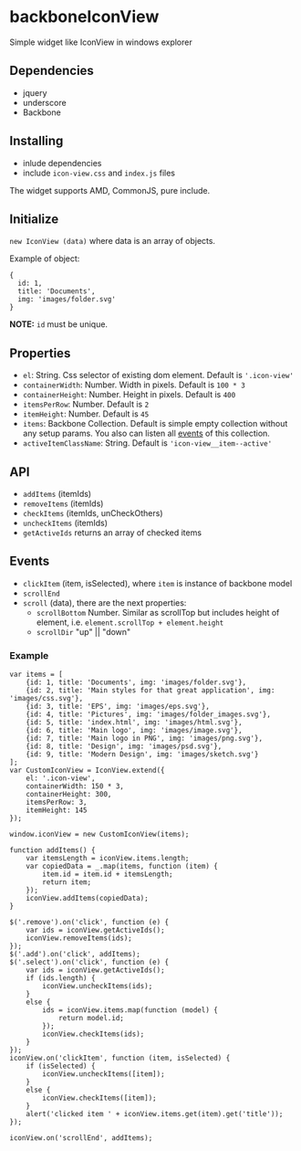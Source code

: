 # backboneIconView
Simple widget like IconView in windows explorer

## Dependencies
 * jquery
 * underscore
 * Backbone
 
 
## Installing
 * inlude dependencies
 * include `icon-view.css` and `index.js` files
 
The widget supports AMD, CommonJS, pure include.


## Initialize 
`new IconView (data)` where data is an array of objects. 

Example of object:
```
{
  id: 1, 
  title: 'Documents', 
  img: 'images/folder.svg'
}
```
**NOTE:** `id` must be unique.


## Properties

 * `el`: String. Css selector of existing dom element. Default is `'.icon-view'`
 * `containerWidth`: Number. Width in pixels. Default is `100 * 3`
 * `containerHeight`: Number. Height in pixels. Default is `400`
 * `itemsPerRow`: Number. Default is `2`
 * `itemHeight`: Number. Default is `45`
 * `items`: Backbone Collection. Default is simple empty collection without any setup params. You also can listen all [events](http://backbonejs.org/#Events-catalog) of this collection.
 * `activeItemClassName`: String. Default is `'icon-view__item--active'`

## API
 * `addItems` (itemIds) 
 * `removeItems` (itemIds) 
 * `checkItems` (itemIds, unCheckOthers)
 * `uncheckItems` (itemIds)
 * `getActiveIds` returns an array of checked items


## Events
 * `clickItem` (item, isSelected), where `item` is instance of backbone model
 * `scrollEnd` 
 * `scroll` (data), there are the next properties: 
   * `scrollBottom` Number. Similar as scrollTop but includes height of element, i.e. `element.scrollTop + element.height`
   * `scrollDir` "up" || "down"


### Example

```
var items = [
    {id: 1, title: 'Documents', img: 'images/folder.svg'},
    {id: 2, title: 'Main styles for that great application', img: 'images/css.svg'},
    {id: 3, title: 'EPS', img: 'images/eps.svg'},
    {id: 4, title: 'Pictures', img: 'images/folder_images.svg'},
    {id: 5, title: 'index.html', img: 'images/html.svg'},
    {id: 6, title: 'Main logo', img: 'images/image.svg'},
    {id: 7, title: 'Main logo in PNG', img: 'images/png.svg'},
    {id: 8, title: 'Design', img: 'images/psd.svg'},
    {id: 9, title: 'Modern Design', img: 'images/sketch.svg'}
];
var CustomIconView = IconView.extend({
    el: '.icon-view',
    containerWidth: 150 * 3,
    containerHeight: 300,
    itemsPerRow: 3,
    itemHeight: 145
});

window.iconView = new CustomIconView(items);

function addItems() {
    var itemsLength = iconView.items.length;
    var copiedData = _.map(items, function (item) {
        item.id = item.id + itemsLength;
        return item;
    });
    iconView.addItems(copiedData);
}

$('.remove').on('click', function (e) {
    var ids = iconView.getActiveIds();
    iconView.removeItems(ids);
});
$('.add').on('click', addItems);
$('.select').on('click', function (e) {
    var ids = iconView.getActiveIds();
    if (ids.length) {
        iconView.uncheckItems(ids);
    }
    else {
        ids = iconView.items.map(function (model) {
            return model.id;
        });
        iconView.checkItems(ids);
    }
});
iconView.on('clickItem', function (item, isSelected) {
    if (isSelected) {
        iconView.uncheckItems([item]);
    }
    else {
        iconView.checkItems([item]);
    }
    alert('clicked item ' + iconView.items.get(item).get('title'));
});

iconView.on('scrollEnd', addItems);
```
